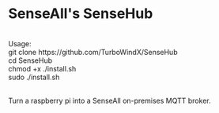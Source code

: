 # SenseAll's SenseHub</br>
</br>
Usage:</br>
git clone https://github.com/TurboWindX/SenseHub</br>
cd SenseHub</br>
chmod +x ./install.sh</br>
sudo ./install.sh</br>
</br>

Turn a raspberry pi into a SenseAll on-premises MQTT broker.
